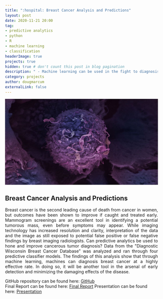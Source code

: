 ```yaml
---
title: ":hospital: Breast Cancer Analysis and Predictions"
layout: post
date: 2020-11-21 20:00
tag: 
- predictive analytics
- python
- R
- machine learning
- classification
headerImage: true
projects: true
hidden: true # don't count this post in blog pagination
description: " - Machine learning can be used in the fight to diagnosis cancerous breast masses, thus increasing the likelihood of successful treatment."
category: projects
author: dougmarcum
externalLink: false
---
```


![Screenshot](/assets/images/cancer.jpg)

## Breast Cancer Analysis and Predictions  
<p align="justify">Breast cancer is the second leading cause of death from cancer in women, but outcomes have been shown to improve if caught and treated early. Mammogram screenings are an excellent tool in identifying a potential tumorous mass, even before symptoms may appear. While imaging technology has increased resolution and clarity, interpretation of the data and the image as still exposed to potential false positive or false negative findings by breast imaging radiologists. Can predictive analytics be used to hone and improve cancerous tumor diagnosis? Data from the "Diagnostic Wisconsin Breast Cancer Database" was analyzed and ran through four predictive classifier models. The findings of this analysis show that through machine learning, machines can diagnosis breast cancer at a highly effective rate. In doing so, it will be another tool in the arsenal of early detection and minimizing the damaging effects of the disease.</p>  

GitHub repository can be found here: [GitHub](https://github.com/MarcumDoug/Breast_Cancer_Analysis_and_Predictions)  
Final Report can be found here: [Final Report](https://github.com/MarcumDoug/Breast_Cancer_Analysis_and_Predictions/blob/main/Report%20and%20Presentation/Marcum_Doug_DSC_630_Final_Paper.pdf)
Presentation can be found here: [Presentation](https://github.com/MarcumDoug/Breast_Cancer_Analysis_and_Predictions/blob/main/Report%20and%20Presentation/Marcum_Doug_DSC_630_Final_Presentation.pptx?raw=true)
